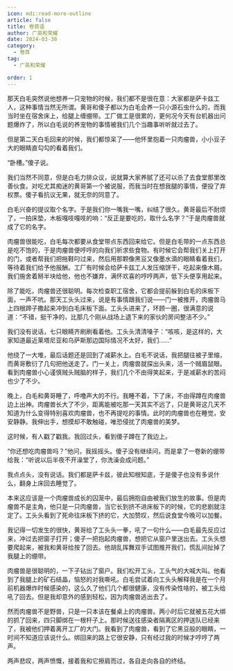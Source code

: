 ```yaml
---
icon: mdi:read-more-outline
article: false
title: 卷首语
author: 广英和荣耀
date: 2024-03-30
category:
  - 卷首
tag:
  - 广英和荣耀

order: 1
---
```

<!-- more -->

那天白毛突然说他想养一只宠物的时候，我们都不是很在意：大家都是萨卡兹工人，这种事情当然无所谓。黄哥和傻子都以为白毛会养一只小源石虫什么的，而我当时坐在宿舍床上，给腿上缠绷带。工厂做工是很累的，更何况今天有台机器出问题爆炸了，所以白毛说的养宠物的事情被我们几个当趣事听听就过去了。

但是第二天白毛回来的时候，我们都惊呆了——他怀里抱着一只肉瘤兽，小小豆子大的眼睛直勾勾的看着我们。

“卧槽。”傻子说。

我们当然不同意，但是白毛力排众议，说就算大家养腻了还可以杀了去食堂那里改善伙食。对吃尤其痴迷的黄哥第一个被说服，而我当时在想我腿的事情，便投了弃权票。傻子看抗议无果，就无奈的同意了。

白毛兴奋的提议取个名字。于是我们你一嘴我一嘴，纠结了很久。黄哥最后不耐烦了，一拍床垫，木板嘎吱嘎吱的响：“反正是要吃的，取什么名字？”于是肉瘤兽就成了它的名字。

肉瘤兽很能吃，白毛每次都要从食堂带点东西回来给它。但是白毛带的一点东西总是吃不饱的，于是肉瘤兽便哼哼的向我们祈求些食物。有时候它会帮我们关上打开的门，或者帮我们把拖鞋叼过来，然后用那颗像黑豆又像墨水滴的眼睛看着我们，等待着我们给予他报酬。工厂有时候会给萨卡兹工人发压缩饼干，吃起来像木屑。我们施舍着掰半块给他，他也不嫌弃，满怀欢喜的哼哼两声，低下头便享用起来。

除了能吃，肉瘤兽还很聪明。每次检查职工宿舍，它都会提前躲到白毛的床板下面，一声不吭。那天工头头过来，说是有事情跟我们说——门一被推开，肉瘤兽马上四根蹄子撒起来冲到白毛床板下面。工头头进来了，环顾一圈，很满意的说道：“不错，挺干净的，比那几个刚从战场上退下来的家伙的房间整洁不少。”

我们没有说话，七只眼睛齐刷刷看着他。工头头清清嗓子：“咳咳，是这样的，大家知道最近莱塔尼亚和乌萨斯那边国际情况不太好，我们……”

他绕了一大堆，最后话题还是回到了减薪水上。白毛不说话，我把腿往被子里缩，而黄哥敷衍了几句把他送走了。门一关上，肉瘤兽就探出头来，活一个贼眉鼠眼。看到肉瘤兽小心谨慎贼头贼脑的样子，我们几个不由得笑起来，于是减薪水的苦闷也少了不少。

晚上，白毛和黄哥睡了，呼噜声大的不行。我睡不着，下了床，不由得蹲在肉瘤兽边上出神。肉瘤兽长大了不少，距离能被吃那一天其实不远了，只是黄哥这几天不知道为什么变得特别喜欢肉瘤兽，也不再提吃的事情。此时的肉瘤兽也在睡觉，安安静静。我伸出手，想摸却不敢触碰，唯恐侵扰了肉瘤兽的美梦。

这时候，有人戳了戳我。我回过头，看到傻子蹲在了我边上。

“你还想吃肉瘤兽吗？”他问，我摇摇头。傻子没有继续问，而是拿了一卷新的绷带给我：“听说以后半夜不开澡堂了，你洗澡会成问题。”

我点点头，没有说话。我们都是萨卡兹，彼此知根知底，于是傻子也没有多说什么，翻身上床回去睡觉了。

本来这应该是一个肉瘤兽成长的囚笼中，最后拥抱自由被我们放生的故事。但是肉瘤兽不是主角，他只是一只肉瘤兽，当它长到挤不进床板下的时候，它的悲剧就注定了。工头头看到了死命往床板下挤的它，大加赞叹，然后说食堂今晚可以加餐。

我记得一切发生的很快，黄哥给了工头头一拳，吼了一句什么——白毛最先反应过来，冲过去把窗子打开；傻子一把抱起肉瘤兽，想把它从窗户里送出去。工头头想要爬起来，被我和黄哥给按了回去。他胡乱挥舞双手试图推开我们，慌乱间扯掉了我腿上的绷带。

肉瘤兽是很聪明的，一下子钻出了窗户。我们松开工头，工头气的大喊大叫。他看到了我腿上的矿石结晶，恼怒的对我嘶吼。白毛尝试着向工头头解释我是在一个月前机器爆炸时候感染的，这么久了他们几个都很健康，没有传染性啥的，被工头给吼了回去。但是我却意外的感到轻松，因为肉瘤兽逃出去了。

然而肉瘤兽不是野兽，只是一只本该在餐桌上的肉瘤兽。两小时后它就被五花大绑的抓了回来，四只脚绑在一根杆子上。那时候送往感染者隔离区的押送队已经来了，我被他们押着离开工厂的大门。我看到了肉瘤兽，看到了它黑豆般的眼睛，一时间不知道应该说什么。绑回来的路上它很安静，只有经过我的时候才哼哼了两声。

两声悲叹，两声愤慨，接着我和它擦肩而过，各自走向各自的终结。<eod />